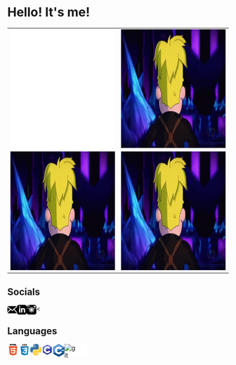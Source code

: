 # Hello! It's me!
|           |            | 
|----------|:-------------:|
| <img src="https://github.com/varjakw/varjakw/blob/main/bio.svg" width="480" height="270" /> |  <img src="https://github.com/varjakw/varjakw/blob/main/final-space-kiss-face.gif" width="480" height="270" /> |
| <img src="https://github.com/varjakw/varjakw/blob/main/final-space-kiss-face.gif" width="480" height="270" />  |  <img src="https://github.com/varjakw/varjakw/blob/main/final-space-kiss-face.gif" width="480" height="270" /> |


  
## Socials
<<a href="mailto:vwolfe@tcd.ie" target="_blank"><img align="left" alt="Varjak | Email" width="22px" src="https://github.com/varjakw/varjakw/blob/main/email.svg" /></a>
<a href="https://www.linkedin.com/in/varjak/" target="_blank"><img align="left" alt="Varjak | LinkedIn" width="22px" src="https://github.com/varjakw/varjakw/blob/main/linkedin.svg" />
<a href="https://instagram.com/varjakw" target="_blank"><img align="left" alt="Varjak | Instagram" width="22px" src="https://github.com/varjakw/varjakw/blob/main/insta.svg" />
</a>


  
  
## Languages
<a href="https://www.w3.org/html/" target="_blank"><img align="left" alt="HTML5" width="26px" src="https://raw.githubusercontent.com/github/explore/80688e429a7d4ef2fca1e82350fe8e3517d3494d/topics/html/html.png" /></a>
<a href="https://www.w3schools.com/css/" target="_blank"><img align="left" alt="CSS3" width="26px" src="https://raw.githubusercontent.com/github/explore/80688e429a7d4ef2fca1e82350fe8e3517d3494d/topics/css/css.png" /></a>
<a href="https://www.python.org" target="_blank"> <img align="left" alt="Python" width="26px" src="https://github.com/Aakarsh-B/trying-repos/blob/master/python-5.svg?raw=true"/> </a>
<a href="https://www.cprogramming.com/" target="_blank"> <img align="left" alt="C" width="26px" src="https://github.com/Aakarsh-B/trying-repos/blob/master/c-programming.png"/> </a>
<a href="https://www.w3schools.com/cpp/" target="_blank"> <img align="left" alt="C++" width="26px" src="https://github.com/Aakarsh-B/trying-repos/blob/master/c++.png"/> </a>
<a href="https://git-scm.com/" target="_blank"> <img align="left" alt="git" width="26px" src="https://www.vectorlogo.zone/logos/git-scm/git-scm-icon.svg"/> </a>
<img align="left" alt="GitHub" width="26px" src="https://github.com/Aakarsh-B/trying-repos/blob/master/github.svg" />



<!-- comment// 
<p float="left">
  <img src="https://github.com/varjakw/varjakw/blob/main/bio.svg" width="480" height="270" />
  <img src="https://github.com/varjakw/varjakw/blob/main/final-space-kiss-face.gif" width="480" height="270" /> 
</p>

<img align="left" width="480" height="270" src="https://github.com/varjakw/varjakw/blob/main/bio.svg">

<img align="right" width="480" height="270" src="https://github.com/varjakw/varjakw/blob/main/final-space-kiss-face.gif">   //comment-->









